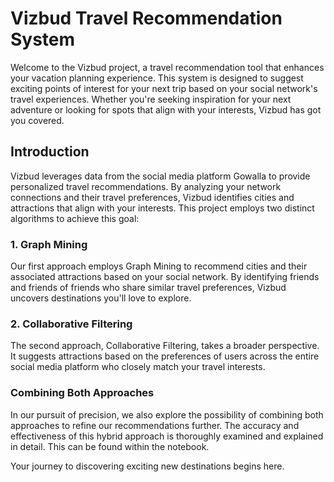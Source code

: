 # Vizbud Travel Recommendation System

Welcome to the Vizbud project, a travel recommendation tool that enhances your vacation planning experience. This system is designed to suggest exciting points of interest for your next trip based on your social network's travel experiences. Whether you're seeking inspiration for your next adventure or looking for spots that align with your interests, Vizbud has got you covered.

## Introduction

Vizbud leverages data from the social media platform Gowalla to provide personalized travel recommendations. By analyzing your network connections and their travel preferences, Vizbud identifies cities and attractions that align with your interests. This project employs two distinct algorithms to achieve this goal:

### 1. Graph Mining

Our first approach employs Graph Mining to recommend cities and their associated attractions based on your social network. By identifying friends and friends of friends who share similar travel preferences, Vizbud uncovers destinations you'll love to explore.

### 2. Collaborative Filtering

The second approach, Collaborative Filtering, takes a broader perspective. It suggests attractions based on the preferences of users across the entire social media platform who closely match your travel interests.

### Combining Both Approaches

In our pursuit of precision, we also explore the possibility of combining both approaches to refine our recommendations further. The accuracy and effectiveness of this hybrid approach is thoroughly examined and explained in detail. This can be found within the notebook.

Your journey to discovering exciting new destinations begins here.
